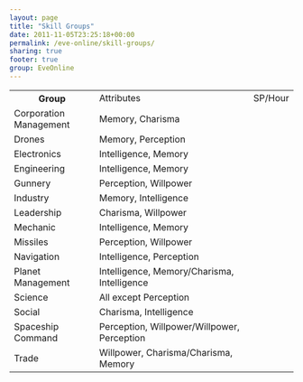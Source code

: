 ```yaml
---
layout: page
title: "Skill Groups"
date: 2011-11-05T23:25:18+00:00
permalink: /eve-online/skill-groups/
sharing: true
footer: true
group: EveOnline
---
```


<table class='table'>
</tr>
<tr>
  <th width=30%25>Group</th>
  <td class='heading'>Attributes</td>
  <td class='heading'>SP/Hour</td>
</tr>
<tr>
  <td >Corporation Management</td>
  <td >Memory, Charisma</td>
  <td ></td>
</tr>
<tr>
  <td >Drones</td>
  <td >Memory, Perception</td>
  <td ></td>
</tr>
<tr>
  <td >Electronics</td>
  <td >Intelligence, Memory</td>
  <td ></td>
</tr>
<tr>
  <td >Engineering</td>
  <td >Intelligence, Memory</td>
  <td ></td>
</tr>
<tr>
  <td >Gunnery</td>
  <td >Perception, Willpower</td>
  <td ></td>
</tr>
<tr>
  <td >Industry</td>
  <td >Memory, Intelligence</td>
  <td ></td>
</tr>
<tr>
  <td >Leadership</td>
  <td >Charisma, Willpower</td>
  <td ></td>
</tr>
<tr>
  <td >Mechanic</td>
  <td >Intelligence, Memory</td>
  <td ></td>
</tr>
<tr>
  <td >Missiles</td>
  <td >Perception, Willpower</td>
  <td ></td>
</tr>
<tr>
  <td >Navigation</td>
  <td >Intelligence, Perception</td>
  <td ></td>
</tr>
<tr>
  <td >Planet Management</td>
  <td >Intelligence, Memory/Charisma, Intelligence</td>
  <td ></td>


</tr>
<tr>
  <td >Science</td>
  <td >All except Perception</td>
  <td ></td>
</tr>
<tr>
  <td >Social</td>
  <td >Charisma, Intelligence</td>
  <td ></td>
</tr>
<tr>
  <td >Spaceship Command</td>
  <td >Perception, Willpower/Willpower, Perception</td>
  <td ></td>


</tr>
<tr>
  <td >Trade</td>
  <td >Willpower, Charisma/Charisma, Memory</td>
  <td ></td>

<table class='table'>
